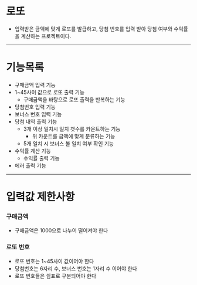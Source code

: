 
# 로또
- 입력받은 금액에 맞게 로또를 발급하고, 당첨 번호를 입력 받아 당첨 여부와 수익률을 계산하는 프로젝트이다.

----------

# 기능목록

- 구매금액 입력 기능
- 1~45사이 값으로 로또 출력 기능
  - 구매금액을 바탕으로 로또 출력을 반복하는 기능 
- 당첨번호 입력 기능
- 보너스 번호 입력 기능
- 당첨 내역 출력 기능
  - 3개 이상 일치시 일치 갯수를 카운트하는 기능
    - 위 카운트를 금액에 맞게 분류하는 기능
  - 5개 일치 시 보너스 볼 일치 여부 확인 기능
- 수익률 계산 기능
  - 수익률 출력 기능
- 에러 출력 기능

--------
# 입력값 제한사항
### 구매금액
- 구매금액은 1000으로 나누어 떨어져야 한다
### 로또 번호
- 로또 번호는 1~45사이 값이어야 한다
- 당첨번호는 6자리 수, 보너스 번호는 1자리 수 이어야 한다
- 로또 번호들은 쉼표로 구분되어야 한다